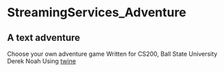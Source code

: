 # StreamingServices_Adventure

## A text adventure

Choose your own adventure game
Written for CS200, Ball State University
Derek Noah
Using [twine](http://twinery.org)
